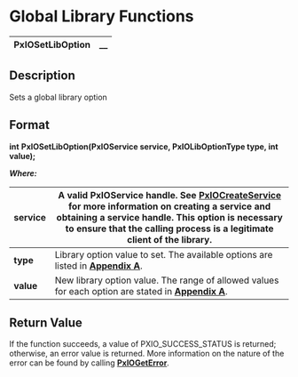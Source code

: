 # Global Library Functions 

**PxIOSetLibOption** |  **__**  
---|---  
  
## Description

Sets a global library option

## Format

**int** **PxIOSetLibOption(PxIOService service, PxIOLibOptionType type, int value);**

**_Where:_**

**service** |  A valid PxIOService handle. See **[PxIOCreateService](../Service%20Functions/PxIOCreateService.md)** for more information on creating a service and obtaining a service handle. This option is necessary to ensure that the calling process is a legitimate client of the library.  
---|---  
**type** |  Library option value to set. The available options are listed in **[Appendix A](../Appendix%20References/Appendix%20A.md)**.  
**value** |  New library option value. The range of allowed values for each option are stated in **[Appendix A](../Appendix%20References/Appendix%20A.md)**.  
  
## Return Value

If the function succeeds, a value of PXIO_SUCCESS_STATUS is returned; otherwise, an error value is returned. More information on the nature of the error can be found by calling **[PxIOGetError](../Error%20Functions/PxIOGetError.md)**.
